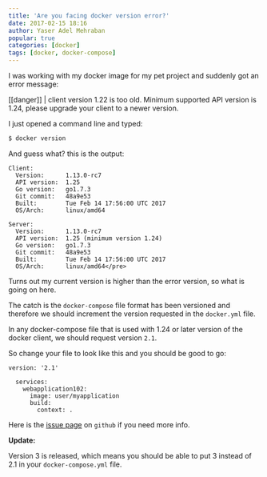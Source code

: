 ```yaml
---
title: 'Are you facing docker version error?'
date: 2017-02-15 18:16
author: Yaser Adel Mehraban
popular: true
categories: [docker]
tags: [docker, docker-compose]
---
```


I was working with my docker image for my pet project and suddenly got an error message:

<!--more-->

[[danger]]
| client version 1.22 is too old. Minimum supported API version is 1.24, please upgrade your client to a newer version.

I just opened a command line and typed:

```powershell
$ docker version
```

And guess what? this is the output:

```
Client:
  Version:      1.13.0-rc7
  API version:  1.25
  Go version:   go1.7.3
  Git commit:   48a9e53
  Built:        Tue Feb 14 17:56:00 UTC 2017
  OS/Arch:      linux/amd64

Server:
  Version:      1.13.0-rc7
  API version:  1.25 (minimum version 1.24)
  Go version:   go1.7.3
  Git commit:   48a9e53
  Built:        Tue Feb 14 17:56:00 UTC 2017
  OS/Arch:      linux/amd64</pre>
```

Turns out my current version is higher than the error version, so what is going on here.

The catch is the `docker-compose` file format has been versioned and therefore we should increment the version requested in the `docker.yml` file.

In any docker-compose file that is used with 1.24 or later version of the docker client, we should request version `2.1`.

So change your file to look like this and you should be good to go:

```
version: '2.1'

  services:
    webapplication102:
      image: user/myapplication
      build:
        context: .
```

Here is the [issue page](https://github.com/docker/compose/issues/4106) on `github` if you need more info.

**Update:**

Version 3 is released, which means you should be able to put 3 instead of 2.1 in your `docker-compose.yml` file.
